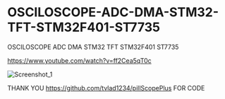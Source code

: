 # OSCILOSCOPE-ADC-DMA-STM32-TFT-STM32F401-ST7735
OSCILOSCOPE ADC DMA STM32 TFT STM32F401 ST7735

https://www.youtube.com/watch?v=ff2Cea5qT0c

![Screenshot_1](https://github.com/offpic/OSCILOSCOPE-ADC-DMA-STM32-TFT-STM32F401-ST7735/assets/31142397/70e02743-82c5-4daa-beaa-c6d8ec5e3b83)

 THANK YOU https://github.com/tvlad1234/pillScopePlus FOR CODE
